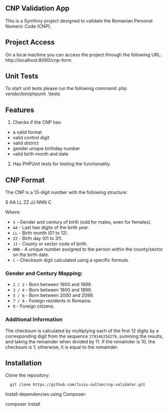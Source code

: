 ## CNP Validation App

This is a Symfony project designed to validate the Romanian Personal Numeric Code (CNP),

## Project Access

On a local machine you can access the project through the following URL: http://localhost:8080/cnp-form


## Unit Tests
To start unit tests please run the following command:  php vendor/bin/phpunit .\tests

## Features

1. Checks if the CNP has:
- a valid format 
- valid control digit
- valid district 
- gender unique birthday number
- valid birth month and date

2. Has PHPUnit tests for testing the functionality.

## CNP Format

The CNP is a 13-digit number with the following structure:

S AA LL ZZ JJ NNN C

Where:
- `S` - Gender and century of birth (odd for males, even for females).
- `AA` - Last two digits of the birth year.
- `LL` - Birth month (01 to 12).
- `ZZ` - Birth day (01 to 31).
- `JJ` - County or sector code of birth.
- `NNN` - A unique number assigned to the person within the county/sector on the birth date.
- `C` - Checksum digit calculated using a specific formula.

### Gender and Century Mapping:
- `1 / 2` - Born between 1900 and 1999.
- `3 / 4` - Born between 1800 and 1899.
- `5 / 6` - Born between 2000 and 2099.
- `7 / 8` - Foreign residents in Romania.
- `9` - Foreign citizens.

### Additional Information

The checksum is calculated by multiplying each of the first 12 digits by a corresponding digit from the sequence `279146358279`, summing the results, and taking the remainder when divided by 11. If the remainder is 10, the checksum is 1; otherwise, it is equal to the remainder.

## Installation

Clone the repository:
 ```
   git clone https://github.com/liviu-sultan/cnp-validator.git
 ```
Install dependencies using Composer:

composer install